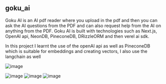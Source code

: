 ## goku_ai

Goku AI is an AI pdf reader where you upload in the pdf and then you can ask the AI questions from the PDF and can also request help from the AI on anything from the PDF.
Goku AI is built with technologies such as Next.js, OpenAI api, NeonDB, PineconeDB, DRizzleORM and then verel ai sdk.

In this  project I learnt the use of the openAI api as well as PineconeDB which is suitable for embeddings and creating vectors, I also use the langchain as well

![image](https://github.com/user-attachments/assets/e82debf7-8b04-4e8b-b791-ea7627f9a162)

![image](https://github.com/user-attachments/assets/1877e37a-7334-484d-8548-b4ebff30e133)
![image](https://github.com/user-attachments/assets/78a2bf49-d783-40fa-8685-ef807b39a7c9)
![image](https://github.com/user-attachments/assets/236e9d31-8805-46ec-bd51-19b91fd26b23)
